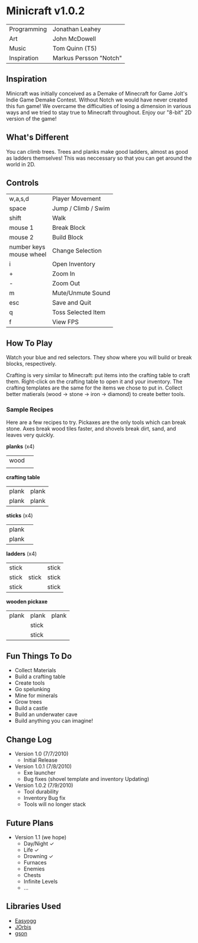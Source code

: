 # Minicraft v1.0.2

<table>
<tr><td>Programming</td><td>Jonathan Leahey</td></tr>
<tr><td>Art</td><td>John McDowell</td></tr>
<tr><td>Music</td><td>Tom Quinn (T5)</td></tr>
<tr><td>Inspiration</td><td>Markus Persson "Notch"</td></tr>
</table>

## Inspiration

Minicraft was initially conceived as a Demake of Minecraft for Game Jolt's Indie Game Demake Contest.  Without Notch we would have never created this fun game!  We overcame the difficulties of losing a dimension in various ways and we tried to stay true to Minecraft throughout.  Enjoy our "8-bit" 2D version of the game!

## What's Different

You can climb trees. Trees and planks make good ladders, almost as good as ladders themselves!
This was neccessary so that you can get around the world in 2D.

## Controls

<table>
<tr><td>w,a,s,d</td><td>Player Movement</td></tr>
<tr><td>space</td><td>Jump / Climb / Swim</td></tr>
<tr><td>shift</td><td>Walk</td></tr>
<tr><td>mouse 1</td><td>Break Block</td></tr>
<tr><td>mouse 2</td><td>Build Block</td></tr>
<tr><td>number keys<br>mouse wheel</td><td>Change Selection</td></tr>
<tr><td>i</td><td>Open Inventory</td></tr>
<tr><td>+</td><td>Zoom In</td></tr>
<tr><td>-</td><td>Zoom Out</td></tr>
<tr><td>m</td><td>Mute/Unmute Sound</td></tr>
<tr><td>esc</td><td>Save and Quit</td></tr>
<tr><td>q</td><td>Toss Selected Item</td></tr>
<tr><td>f</td><td>View FPS</td></tr>
</table>

## How To Play

Watch your blue and red selectors. They show where you will build or break blocks, respectively.

Crafting is very similar to Minecraft: put items into the crafting table to craft them.
Right-click on the crafting table to open it and your inventory.
The crafting templates are the same for the items we chose to put in.
Collect better matierals (wood → stone → iron → diamond) to create better tools.

### Sample Recipes

Here are a few recipes to try. 
Pickaxes are the only tools which can break stone.
Axes break wood tiles faster, and shovels break dirt, sand, and leaves very quickly.

**planks** (x4)
<table>
<tr><td>wood</td><td></td></tr>
<tr><td></td><td></td></tr>
</table>

**crafting table**
<table>
<tr><td>plank</td><td>plank</td></tr>
<tr><td>plank</td><td>plank</td></tr>
</table>

**sticks** (x4)
<table>
<tr><td>plank</td><td></td></tr>
<tr><td>plank</td><td></td></tr>
</table>

**ladders** (x4)
<table>
<tr><td>stick</td><td></td><td>stick</td></tr>
<tr><td>stick</td><td>stick</td><td>stick</td></tr>
<tr><td>stick</td><td></td><td>stick</td></tr>
</table>

**wooden pickaxe**
<table>
<tr><td>plank</td><td>plank</td><td>plank</td></tr>
<tr><td></td><td>stick</td><td></td></tr>
<tr><td></td><td>stick</td><td></td></tr>
</table>

## Fun Things To Do

 * Collect Materials
 * Build a crafting table
 * Create tools
 * Go spelunking
 * Mine for minerals
 * Grow trees
 * Build a castle
 * Build an underwater cave
 * Build anything you can imagine!

## Change Log

 * Version 1.0 (7/7/2010)
    - Initial Release
 * Version 1.0.1 (7/8/2010)
    - Exe launcher
    - Bug fixes (shovel template and inventory Updating)
 * Version 1.0.2 (7/9/2010)
    - Tool durability
    - Inventory Bug fix
    - Tools will no longer stack

## Future Plans

 * Version 1.1 (we hope)
    - Day/Night ✓
    - Life ✓
    - Drowning ✓
    - Furnaces
    - Enemies
    - Chests
    - Infinite Levels
    - ...

## Libraries Used

 * [Easyogg](http://www.cokeandcode.com/index.html?page=libs)
 * [JOrbis](http://www.jcraft.com/jorbis/)
 * [gson](http://code.google.com/p/google-gson/)
